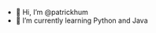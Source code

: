 - 👋 Hi, I’m @patrickhum
- 🌱 I’m currently learning Python and Java

<!---
patrickhum/patrickhum is a ✨ special ✨ repository because its `README.md` (this file) appears on your GitHub profile.
You can click the Preview link to take a look at your changes.
--->
